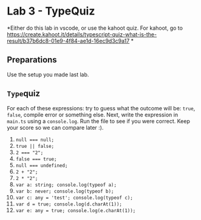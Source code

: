 # Lab 3 - TypeQuiz

*Either do this lab in vscode, or use the kahoot quiz. For kahoot, go to https://create.kahoot.it/details/typescript-quiz-what-is-the-result/b37b6dc8-01e9-4f84-ae1d-16ec9d3c9a17 *

## Preparations

Use the setup you made last lab.

## `Type`quiz

For each of these expressions: try to guess what the outcome will be: `true`, `false`, compile error or something else.
Next, write the expression in `main.ts` using a `console.log`. Run the file to see if you were correct.
Keep your score so we can compare later :).

1. `null === null;`
1. `true || false;`
1. `2 === "2";`
1. `false === true;`
1. `null === undefined;`
1. `2 + "2";`
1. `2 * "2";`
1. `var a: string; console.log(typeof a);`
1. `var b: never; console.log(typeof b);`
1. `var c: any = 'test'; console.log(typeof c);`
1. `var d = true; console.log(d.charAt(1));`
1. `var e: any = true; console.log(e.charAt(1));`

